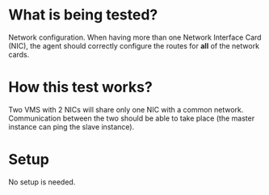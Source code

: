 # What is being tested?

Network configuration. When having more than one Network Interface Card (NIC),
the agent should correctly configure the routes for **all** of the network
cards.

# How this test works?

Two VMS with 2 NICs will share only one NIC with a common network. Communication
between the two should be able to take place (the master instance can ping the
slave instance).

# Setup

No setup is needed.
